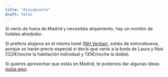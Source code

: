 ```yaml
---
title: "Alojamiento"
draft: false
---
```


Si venís de fuera de Madrid y necesitáis alojamiento, hay un montón de hoteles
alrededor.

Si preferís alojaros en el mismo hotel ([NH Ventas](https://www.nh-hotels.com/es/hotel/nh-madrid-ventas)),
estáis de enhorabuena, porque os harán precio especial si decís que venís a la
boda de Laura y Noé (122€/noche la habitación individual y 135€/noche la doble).


Si quieres aprovechar que estás en Madrid, te podemos dar algunas ideas: [pulsa aquí](/turismo).

